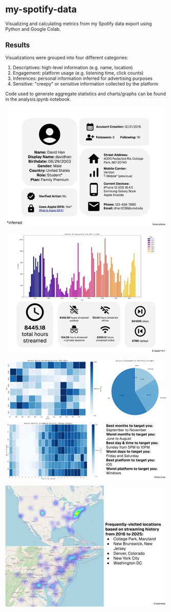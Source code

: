 # my-spotify-data
Visualizing and calculating metrics from my Spotify data export using Python and Google Colab.

## Results

Visualizations were grouped into four different categories:

1. Descriptives: high-level information (e.g. name, location)
2. Engagement: platform usage (e.g. listening time, click counts)
3. Inferences: personal information inferred for advertising purposes
4. Sensitive: "creepy" or sensitive information collected by the platform

Code used to generate aggregate statistics and charts/graphs can be found in the analysis.ipynb notebook. 

![Descriptives](visualizations/descriptives.jpg)

![Engagement](visualizations/engagement.jpg)

![Inferences](visualizations/inferences.jpg)

![Sensitive](visualizations/creepiness.jpg)
